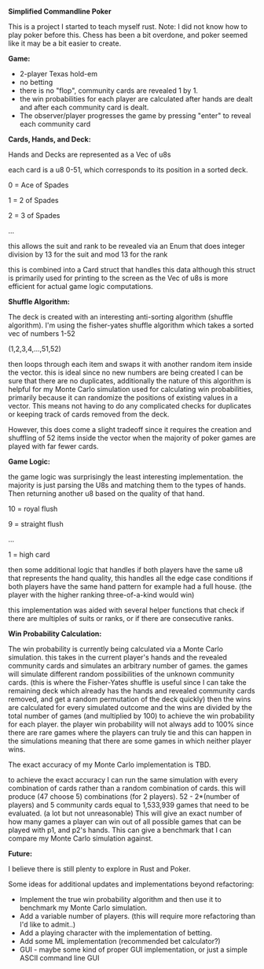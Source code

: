 **Simplified Commandline Poker**

This is a project I started to teach myself rust.
Note: I did not know how to play poker before this.
Chess has been a bit overdone, and poker seemed like it may be a bit easier to create.

**Game:**
- 2-player Texas hold-em
- no betting
- there is no "flop", community cards are revealed 1 by 1.
-  the win probabilities for each player are calculated after hands are dealt and after each community card is dealt.
-  The observer/player progresses the game by pressing "enter" to reveal each community card

**Cards, Hands, and Deck:**

Hands and Decks are represented as a Vec of u8s

each card is a u8 0-51, which corresponds to its position in a sorted deck.


0 = Ace of Spades

1  = 2 of Spades

2 = 3 of Spades

...

this allows the suit and rank to be revealed via an Enum that
does integer division by 13 for the suit
and mod 13 for the rank

this is combined into a Card struct that handles this data
although this struct is primarily used for printing to the screen as the 
Vec of u8s is more efficient for actual game logic computations.


**Shuffle Algorithm:**

The deck is created with an interesting anti-sorting algorithm (shuffle algorithm).
I'm using the fisher-yates shuffle algorithm
which takes a sorted vec of numbers 1-52

(1,2,3,4,...,51,52)

then loops through each item and swaps it with another random item inside the vector.
this is ideal since no new numbers are being created I can be sure that there are no duplicates,
additionally the nature of this algorithm is helpful for my Monte Carlo simulation used for calculating win probabilities, primarily because it can randomize the positions of existing values in a vector.
This means not having to do any complicated checks for duplicates or keeping track of cards removed from the deck.

However, this does come a slight tradeoff since it requires the creation and shuffling of 52 items inside the vector when the
majority of poker games are played with far fewer cards.


**Game Logic:**

the game logic was surprisingly the least interesting implementation.
the majority is just parsing the U8s and matching them to the types of hands.
Then returning another u8 based on the quality of that hand.

10 = royal flush

9 = straight flush

...

1 = high card

then some additional logic that handles if both players have the same u8 that represents the hand quality, this handles all the edge case conditions if both players have the same hand pattern
for example
had a full house. (the player with the higher ranking three-of-a-kind would win)

this implementation was aided with several helper functions that check if there are multiples of suits or ranks, or if there are consecutive ranks.


**Win Probability Calculation:**

The win probability is currently being calculated via a Monte Carlo simulation.
this takes in the current player's hands and the revealed community cards and simulates an arbitrary number of games.
the games will simulate different random possibilities of the unknown community cards. 
(this is where the Fisher-Yates shuffle is useful since I can take the remaining deck which already has the hands and revealed community cards removed, and get a random permutation of the deck quickly)
then the wins are calculated for every simulated outcome and the wins are divided by the total number of games (and multiplied by 100) to achieve the win probability for each player.
the player win probability will not always add to 100% since there are rare games where the players can truly tie and this can happen in the simulations meaning that there are some games in which neither player wins.

The exact accuracy of my Monte Carlo implementation is TBD.

to achieve the exact accuracy I can run the same simulation with every combination of cards rather than a random combination of cards. this will produce (47 choose 5) combinations (for 2 players).
52 - 2*(number of players) and 5 community cards
equal to 1,533,939 games that need to be evaluated. (a lot but not unreasonable)
This will give an exact number of how many games a player can win out of all possible games that can be played with p1, and p2's hands.
This can give a benchmark that I can compare my Monte Carlo simulation against.

**Future:**

I believe there is still plenty to explore in Rust and Poker.

Some ideas for additional updates and implementations
beyond refactoring:

- Implement the true win probability algorithm and then use it to benchmark my Monte Carlo simulation.
- Add a variable number of players. (this will require more refactoring than I'd like to admit..)
- Add a playing character with the implementation of betting.
- Add some ML implementation (recommended bet calculator?)
- GUI - maybe some kind of proper GUI implementation, or just a simple ASCII command line GUI






